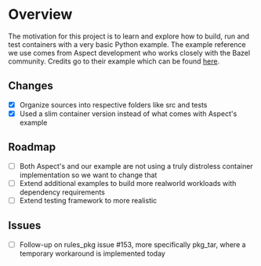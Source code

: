 # Overview

The motivation for this project is to learn and explore how to build, run and test containers with a very basic Python example. The example reference we use comes from Aspect development who works closely with the Bazel community. Credits go to their example which can be found [here](https://github.com/aspect-build/bazel-examples/tree/main/oci_python_image).

## Changes

- [x] Organize sources into respective folders like src and tests
- [x] Used a slim container version instead of what comes with Aspect's example

## Roadmap

- [ ] Both Aspect's and our example are not using a truly distroless container implementation so we want to change that
- [ ] Extend additional examples to build more realworld workloads with dependency requirements
- [ ] Extend testing framework to more realistic

## Issues

- [ ] Follow-up on rules_pkg issue #153, more specifically pkg_tar, where a temporary workaround is implemented today
